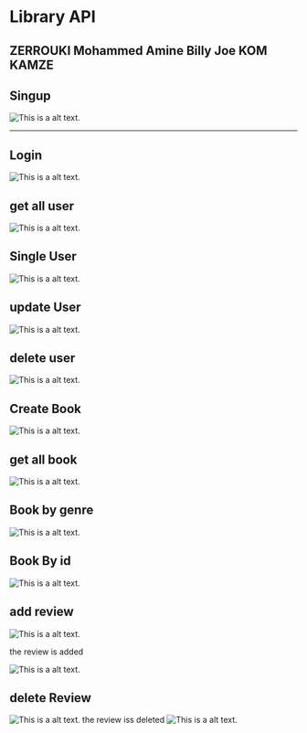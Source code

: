 # Library API
ZERROUKI Mohammed Amine
Billy Joe KOM KAMZE
---

## Singup

![This is a alt text.](/doc/Screen1.jpg)

---

## Login

![This is a alt text.](/doc/Login.jpg)

## get all user

![This is a alt text.](/doc/all-user.jpg)

## Single User

![This is a alt text.](/doc/Single-user.jpg)


## update User

![This is a alt text.](/doc/Update-user.jpg)

## delete user

![This is a alt text.](/doc/delete-user.jpg)



## Create Book

![This is a alt text.](/doc/create-book.jpg)

## get all book

![This is a alt text.](/doc/all-book.jpg)

## Book by genre

![This is a alt text.](/doc/get-by-categorie.jpg)

## Book By id

![This is a alt text.](/doc/Single-Book-by-id.jpg)

## add review

![This is a alt text.](/doc/add-review.jpg)

the review is added 

![This is a alt text.](/doc/review-added.jpg)

## delete Review

![This is a alt text.](/doc/delete-review.jpg)
the review iss deleted
![This is a alt text.](/doc/review-deleted.jpg)



